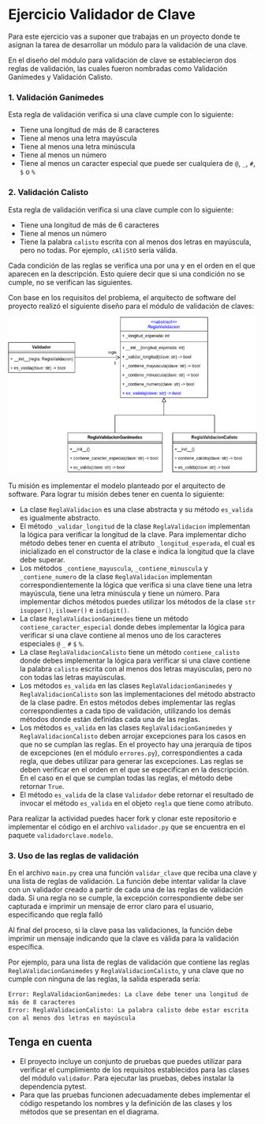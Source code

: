 # Ejercicio Validador de Clave

Para este ejercicio vas a suponer que trabajas en un proyecto donde te asignan la tarea 
de desarrollar un módulo para la validación de una clave.

En el diseño del módulo para validación de clave se establecieron dos reglas de validación, 
las cuales fueron nombradas como Validación Ganímedes y Validación Calisto.

### 1. Validación Ganímedes

Esta regla de validación verifica si una clave cumple con lo siguiente:

* Tiene una longitud de más de 8 caracteres
* Tiene al menos una letra mayúscula
* Tiene al menos una letra minúscula
* Tiene al menos un número
* Tiene al menos un caracter especial que puede ser cualquiera de `@`, `_`, `#`, `$` o `%`


### 2. Validación Calisto

Esta regla de validación verifica si una clave cumple con lo siguiente:

* Tiene una longitud de más de 6 caracteres
* Tiene al menos un número
* Tiene la palabra `calisto` escrita con al menos dos letras en mayúscula, pero no todas.
Por ejemplo, `cAliStO` sería válida.

Cada condición de las reglas se verifica una por una y en el orden en el que aparecen en 
la descripción. Esto quiere decir que si una condición no se cumple, no se verifican las siguientes.

Con base en los requisitos del problema, el arquitecto de software del proyecto realizó el siguiente 
diseño para el módulo de validación de claves:

![Modelo de clases](./assets/modelo_uml.png)

Tu misión es implementar el modelo planteado por el arquitecto de software. Para lograr tu misión 
debes tener en cuenta lo siguiente:

* La clase `ReglaValidacion` es una clase abstracta y su método `es_valida` es igualmente abstracto.
* El método `_validar_longitud` de la clase `ReglaValidacion` implementan la lógica para verificar 
la longitud de la clave. Para implementar dicho método debes tener en cuenta el atributo 
`_longitud_esperada`, el cual es inicializado en el constructor de la clase e indica la longitud que 
la clave debe superar.
* Los métodos `_contiene_mayuscula`, `_contiene_minuscula` y `_contiene_numero` de la clase 
`ReglaValidacion` implementan correspondientemente la lógica que verifica si una clave tiene una 
letra mayúscula, tiene una letra minúscula y tiene un número. Para implementar dichos métodos puedes 
utilizar los métodos de la clase `str` `isupper()`, `islower()` e `isdigit()`.
* La clase `ReglaValidacionGanimedes` tiene un método `contiene_caracter_especial` donde debes 
implementar la lógica para verificar si una clave contiene al menos uno de los caracteres 
especiales `@` `_` `#` `$` `%`.
* La clase `ReglaValidacionCalisto` tiene un método `contiene_calisto` donde debes implementar 
la lógica para verificar si una clave contiene la palabra `calisto` escrita con al menos dos 
letras mayúsculas, pero no con todas las letras mayúsculas.
* Los métodos `es_valida` en las clases `ReglaValidacionGanimedes` y `ReglaValidacionCalisto`
son las implementaciones del método abstracto de la clase padre. En estos métodos debes implementar 
las reglas correspondientes a cada tipo de validación, utilizando los demás métodos donde están 
definidas cada una de las reglas. 
* Los métodos `es_valida` en las clases `ReglaValidacionGanimedes` y `ReglaValidacionCalisto` deben 
arrojar excepciones para los casos en que no se cumplan las reglas. En el proyecto hay una jerarquía 
de tipos de excepciones (en el módulo `errores.py`), correspondientes a cada regla, que debes utilizar 
para generar las excepciones. Las reglas se deben verificar en el orden en el que se especifican en la 
descripción. En el caso en el que se cumplan todas las reglas, el método debe retornar `True`.
* El método `es_valida` de la clase `Validador` debe retornar el resultado de invocar el método 
`es_valida` en el objeto `regla` que tiene como atributo.

Para realizar la actividad puedes hacer fork y clonar este repositorio e implementar el código en el archivo 
`validador.py` que se encuentra en el paquete `validadorclave.modelo`.

### 3. Uso de las reglas de validación

En el archivo `main.py` crea una función `validar_clave` que reciba una clave y una lista de reglas de validación.
La función debe intentar validar la clave con un validador creado a partir de cada una de las reglas de validación dada.
Si una regla no se cumple, la excepción correspondiente debe ser capturada e imprimir un mensaje de error
claro para el usuario, especificando que regla falló

Al final del proceso, si la clave pasa las validaciones, la función debe imprimir un mensaje indicando que la
clave es válida para la validación específica.

Por ejemplo, para una lista de reglas de validación que contiene las reglas `ReglaValidacionGanimedes` y 
`ReglaValidacionCalisto`, y una clave que no cumple con ninguna de las reglas, la salida esperada sería:

```
Error: ReglaValidacionGanimedes: La clave debe tener una longitud de más de 8 caracteres
Error: ReglaValidacionCalisto: La palabra calisto debe estar escrita con al menos dos letras en mayúscula
```

## Tenga en cuenta

* El proyecto incluye un conjunto de pruebas que puedes utilizar para verificar el cumplimiento de los 
requisitos establecidos para las clases del módulo `validador`. Para ejecutar las pruebas, debes instalar la dependencia pytest.
* Para que las pruebas funcionen adecuadamente debes implementar el código respetando los nombres y la 
definición de las clases y los métodos que se presentan en el diagrama.

